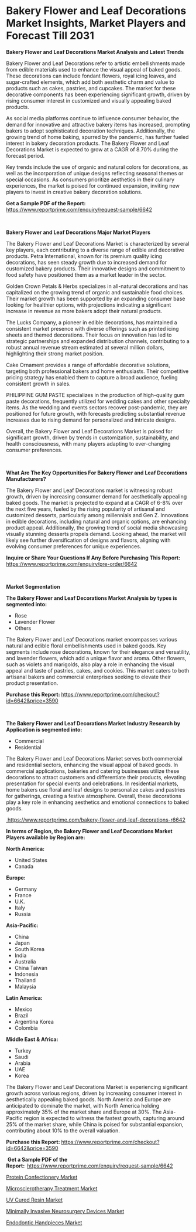 <p><h1>Bakery Flower and Leaf Decorations Market Insights, Market Players and Forecast Till 2031</h1></p><p><strong>Bakery Flower and Leaf Decorations Market Analysis and Latest Trends</strong></p>
<p><p>Bakery Flower and Leaf Decorations refer to artistic embellishments made from edible materials used to enhance the visual appeal of baked goods. These decorations can include fondant flowers, royal icing leaves, and sugar-crafted elements, which add both aesthetic charm and value to products such as cakes, pastries, and cupcakes. The market for these decorative components has been experiencing significant growth, driven by rising consumer interest in customized and visually appealing baked products. </p><p>As social media platforms continue to influence consumer behavior, the demand for innovative and attractive bakery items has increased, prompting bakers to adopt sophisticated decoration techniques. Additionally, the growing trend of home baking, spurred by the pandemic, has further fueled interest in bakery decoration products. The Bakery Flower and Leaf Decorations Market is expected to grow at a CAGR of 8.70% during the forecast period. </p><p>Key trends include the use of organic and natural colors for decorations, as well as the incorporation of unique designs reflecting seasonal themes or special occasions. As consumers prioritize aesthetics in their culinary experiences, the market is poised for continued expansion, inviting new players to invest in creative bakery decoration solutions.</p></p>
<p><strong>Get a Sample PDF of the Report:&nbsp;</strong> <a href="https://www.reportprime.com/enquiry/request-sample/6642?utm_campaign=83&utm_medium=2&utm_source=Github&utm_content=ia&utm_term=27112024&utm_id=bakery-flower-and-leaf-decorations">https://www.reportprime.com/enquiry/request-sample/6642</a></p>
<p>&nbsp;</p>
<p><strong>Bakery Flower and Leaf Decorations Major Market Players</strong></p>
<p><p>The Bakery Flower and Leaf Decorations Market is characterized by several key players, each contributing to a diverse range of edible and decorative products. Petra International, known for its premium quality icing decorations, has seen steady growth due to increased demand for customized bakery products. Their innovative designs and commitment to food safety have positioned them as a market leader in the sector.</p><p>Golden Crown Petals & Herbs specializes in all-natural decorations and has capitalized on the growing trend of organic and sustainable food choices. Their market growth has been supported by an expanding consumer base looking for healthier options, with projections indicating a significant increase in revenue as more bakers adopt their natural products. </p><p>The Lucks Company, a pioneer in edible decorations, has maintained a consistent market presence with diverse offerings such as printed icing sheets and themed decorations. Their focus on innovation has led to strategic partnerships and expanded distribution channels, contributing to a robust annual revenue stream estimated at several million dollars, highlighting their strong market position.</p><p>Cake Ornament provides a range of affordable decorative solutions, targeting both professional bakers and home enthusiasts. Their competitive pricing strategy has enabled them to capture a broad audience, fueling consistent growth in sales. </p><p>PHILIPPINE GUM PASTE specializes in the production of high-quality gum paste decorations, frequently utilized for wedding cakes and other specialty items. As the wedding and events sectors recover post-pandemic, they are positioned for future growth, with forecasts predicting substantial revenue increases due to rising demand for personalized and intricate designs.</p><p>Overall, the Bakery Flower and Leaf Decorations Market is poised for significant growth, driven by trends in customization, sustainability, and health consciousness, with many players adapting to ever-changing consumer preferences.</p></p>
<p>&nbsp;</p>
<p><strong>What Are The Key Opportunities For Bakery Flower and Leaf Decorations Manufacturers?</strong></p>
<p><p>The Bakery Flower and Leaf Decorations market is witnessing robust growth, driven by increasing consumer demand for aesthetically appealing baked goods. The market is projected to expand at a CAGR of 6-8% over the next five years, fueled by the rising popularity of artisanal and customized desserts, particularly among millennials and Gen Z. Innovations in edible decorations, including natural and organic options, are enhancing product appeal. Additionally, the growing trend of social media showcasing visually stunning desserts propels demand. Looking ahead, the market will likely see further diversification of designs and flavors, aligning with evolving consumer preferences for unique experiences.</p></p>
<p><strong>Inquire or Share Your Questions If Any Before Purchasing This Report:</strong> <a href="https://www.reportprime.com/enquiry/pre-order/6642?utm_campaign=83&utm_medium=2&utm_source=Github&utm_content=ia&utm_term=27112024&utm_id=bakery-flower-and-leaf-decorations">https://www.reportprime.com/enquiry/pre-order/6642</a></p>
<p>&nbsp;</p>
<p><strong>Market Segmentation</strong></p>
<p><strong>The Bakery Flower and Leaf Decorations Market Analysis by types is segmented into:</strong></p>
<p><ul><li>Rose</li><li>Lavender Flower</li><li>Others</li></ul></p>
<p><p>The Bakery Flower and Leaf Decorations market encompasses various natural and edible floral embellishments used in baked goods. Key segments include rose decorations, known for their elegance and versatility, and lavender flowers, which add a unique flavor and aroma. Other flowers, such as violets and marigolds, also play a role in enhancing the visual appeal and taste of pastries, cakes, and cookies. This market caters to both artisanal bakers and commercial enterprises seeking to elevate their product presentation.</p></p>
<p><strong>Purchase this Report:&nbsp;</strong><a href="https://www.reportprime.com/checkout?id=6642&price=3590&utm_campaign=83&utm_medium=2&utm_source=Github&utm_content=ia&utm_term=27112024&utm_id=bakery-flower-and-leaf-decorations">https://www.reportprime.com/checkout?id=6642&price=3590</a></p>
<p>&nbsp;</p>
<p><strong>The Bakery Flower and Leaf Decorations Market Industry Research by Application is segmented into:</strong></p>
<p><ul><li>Commercial</li><li>Residential</li></ul></p>
<p><p>The Bakery Flower and Leaf Decorations Market serves both commercial and residential sectors, enhancing the visual appeal of baked goods. In commercial applications, bakeries and catering businesses utilize these decorations to attract customers and differentiate their products, elevating presentation for special events and celebrations. In residential markets, home bakers use floral and leaf designs to personalize cakes and pastries for gatherings, creating a festive atmosphere. Overall, these decorations play a key role in enhancing aesthetics and emotional connections to baked goods.</p></p>
<p><a href="https://www.reportprime.com/bakery-flower-and-leaf-decorations-r6642?utm_campaign=83&utm_medium=2&utm_source=Github&utm_content=ia&utm_term=27112024&utm_id=bakery-flower-and-leaf-decorations">&nbsp;https://www.reportprime.com/bakery-flower-and-leaf-decorations-r6642</a></p>
<p><strong>In terms of Region, the Bakery Flower and Leaf Decorations Market Players available by Region are:</strong></p>
<p>
    <p> <strong> North America: </strong>
        <ul>
            <li>United States</li>
            <li>Canada</li>
        </ul>
        </p> 
    <p> <strong> Europe: </strong>
        <ul>
            <li>Germany</li>
            <li>France</li>
            <li>U.K.</li>
            <li>Italy</li>
            <li>Russia</li>
        </ul>
        </p> 
    <p> <strong> Asia-Pacific: </strong>
        <ul>
            <li>China</li>
            <li>Japan</li>
            <li>South Korea</li>
            <li>India</li>
            <li>Australia</li>
            <li>China Taiwan</li>
            <li>Indonesia</li>
            <li>Thailand</li>
            <li>Malaysia</li>
        </ul>
        </p> 
    <p> <strong> Latin America: </strong>
        <ul>
            <li>Mexico</li>
            <li>Brazil</li>
            <li>Argentina Korea</li>
            <li>Colombia</li>
        </ul>
        </p> 
    <p> <strong> Middle East & Africa: </strong>
        <ul>
            <li>Turkey</li>
            <li>Saudi</li>
            <li>Arabia</li>
            <li>UAE</li>
            <li>Korea</li>
        </ul>
    </p>
    </p>
<p><p>The Bakery Flower and Leaf Decorations Market is experiencing significant growth across various regions, driven by increasing consumer interest in aesthetically appealing baked goods. North America and Europe are anticipated to dominate the market, with North America holding approximately 35% of the market share and Europe at 30%. The Asia-Pacific region is expected to witness the fastest growth, capturing around 25% of the market share, while China is poised for substantial expansion, contributing about 10% to the overall valuation.</p></p>
<p><strong>Purchase this Report: </strong><a href="https://www.reportprime.com/checkout?id=6642&price=3590&utm_campaign=83&utm_medium=2&utm_source=Github&utm_content=ia&utm_term=27112024&utm_id=bakery-flower-and-leaf-decorations">https://www.reportprime.com/checkout?id=6642&price=3590</a></p>
<p>&nbsp;<strong>Get a Sample PDF of the Report:&nbsp;&nbsp;</strong><a href="https://www.reportprime.com/enquiry/request-sample/6642?utm_campaign=83&utm_medium=2&utm_source=Github&utm_content=ia&utm_term=27112024&utm_id=bakery-flower-and-leaf-decorations">https://www.reportprime.com/enquiry/request-sample/6642</a></p>
<p><strong></strong></p>
<p><p><a href="https://github.com/mharielmesa/Market-Research-Report-List-5/blob/main/protein-confectionery-market.md?utm_campaign=83&utm_medium=2&utm_source=Github&utm_content=ia&utm_term=27112024&utm_id=bakery-flower-and-leaf-decorations">Protein Confectionery Market</a></p><p><a href="https://issuu.com/reportprime-2/docs/microsclerotherapy-treatment-market_123339acdbff94?utm_campaign=83&utm_medium=2&utm_source=Github&utm_content=ia&utm_term=27112024&utm_id=bakery-flower-and-leaf-decorations">Microsclerotherapy Treatment Market</a></p><p><a href="https://www.linkedin.com/pulse/uv-cured-resin-market-trends-forecast-growth-potential-10-on1re?utm_campaign=83&utm_medium=2&utm_source=Github&utm_content=ia&utm_term=27112024&utm_id=bakery-flower-and-leaf-decorations">UV Cured Resin Market</a></p><p><a href="https://issuu.com/reportprime-2/docs/minimally-invasive-neurosurgery-dev_874093d3ceaf7c?utm_campaign=83&utm_medium=2&utm_source=Github&utm_content=ia&utm_term=27112024&utm_id=bakery-flower-and-leaf-decorations">Minimally Invasive Neurosurgery Devices Market</a></p><p><a href="https://www.linkedin.com/pulse/endodontic-handpieces-market-research-report-provides-comprehensive-pnh6e?utm_campaign=83&utm_medium=2&utm_source=Github&utm_content=ia&utm_term=27112024&utm_id=bakery-flower-and-leaf-decorations">Endodontic Handpieces Market</a></p></p>